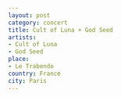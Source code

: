 ```yaml
---
layout: post
category: concert
title: Cult of Luna + God Seed
artists: 
- Cult of Luna
- God Seed
place: 
- Le Trabendo
country: France
city: Paris
---
```


